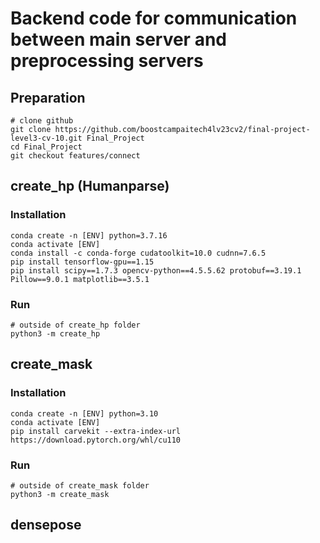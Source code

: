# Backend code for communication between main server and preprocessing servers

## Preparation
```shell
# clone github 
git clone https://github.com/boostcampaitech4lv23cv2/final-project-level3-cv-10.git Final_Project
cd Final_Project
git checkout features/connect
```

## create_hp (Humanparse)
### Installation 
```shell 
conda create -n [ENV] python=3.7.16
conda activate [ENV]
conda install -c conda-forge cudatoolkit=10.0 cudnn=7.6.5
pip install tensorflow-gpu==1.15
pip install scipy==1.7.3 opencv-python==4.5.5.62 protobuf==3.19.1 Pillow==9.0.1 matplotlib==3.5.1
```

### Run
```shell
# outside of create_hp folder 
python3 -m create_hp
```

## create_mask 
### Installation
```shell
conda create -n [ENV] python=3.10
conda activate [ENV]
pip install carvekit --extra-index-url https://download.pytorch.org/whl/cu110
```
### Run 
```shell
# outside of create_mask folder
python3 -m create_mask
```


## densepose 